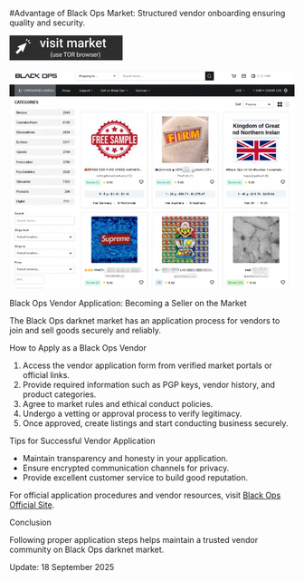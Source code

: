 #Advantage of Black Ops Market: Structured vendor onboarding ensuring quality and security.
 
[<img src="/sources/static.webp" width="200">](http://blackopsaax7ieeljectvi3vn3a5m2wfssylcdqaswrvlbeptwzv5oid.onion)

<a href="http://blackopsaax7ieeljectvi3vn3a5m2wfssylcdqaswrvlbeptwzv5oid.onion"><img src="/sources/clone.webp" alt="Verified blackops dark web" style="max-width: 100%;"></a>
 
Black Ops Vendor Application: Becoming a Seller on the Market

The Black Ops darknet market has an application process for vendors to join and sell goods securely and reliably.

How to Apply as a Black Ops Vendor

1. Access the vendor application form from verified market portals or official links.  
2. Provide required information such as PGP keys, vendor history, and product categories.  
3. Agree to market rules and ethical conduct policies.  
4. Undergo a vetting or approval process to verify legitimacy.  
5. Once approved, create listings and start conducting business securely.

Tips for Successful Vendor Application

- Maintain transparency and honesty in your application.  
- Ensure encrypted communication channels for privacy.  
- Provide excellent customer service to build good reputation.

For official application procedures and vendor resources, visit [Black Ops Official Site](http://blackopsaax7ieeljectvi3vn3a5m2wfssylcdqaswrvlbeptwzv5oid.onion).

Conclusion

Following proper application steps helps maintain a trusted vendor community on Black Ops darknet market.

Update:  18 September 2025